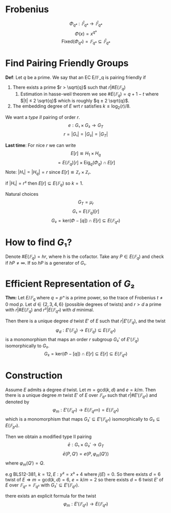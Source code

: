# Frobenius

$$ Φ_{qᵏ} : \bar{𝔽}_{qᵏ} → \bar{𝔽}_{qᵏ} $$
$$ Φ(x) = x^{qᵏ} $$
$$ \textrm{Fixed}(Φ_{qᵏ}) = 𝔽_{qᵏ} ⊆ \bar{𝔽}_{qᵏ} $$

# Find Pairing Friendly Groups

**Def**: Let $q$ be a prime. We say that an EC E/𝔽_q is pairing
friendly if

1. There exists a prime $r > \sqrt{q}$ such that $r | \#E(𝔽_q)$
    1. Estimation in hasse-weil theorem we see $\#E(𝔽_q) = q + 1 - t$ where $|t| ≤ 2 \sqrt{q}$
       which is roughly $q ± 2 \sqrt{q}$.
2. The embedding degree of $E$ wrt $r$ satisfies $k \leq \textrm{log}_2(r)/8$.

We want a *type II* pairing of order $r$.
$$ e : G₁ × G₂ → G_T $$
$$ r = |G₁| = |G₂| = |G_T| $$

**Last time**: For nice $r$ we can write
$$ E[r] ≌ H_1 × H_q $$
$$ = E(𝔽_q)[r] × \textrm{Eig}_q(Φ_q) ∩ E[r] $$
Note: $|H₁| = |H_q| = r$ since $E[r] ≌ ℤ_r × ℤ_r$.

if $|H₁| = r²$ then $E[r] ⊆ E(𝔽_q)$ so $k = 1$.

Natural choices
$$ G_T = μ_r $$
$$ G₁ = E(𝔽_q)[r] $$
$$ G₂ = \textrm{ker}(Φ - [q]) ∩ E[r] ⊆ E(𝔽_{qᵏ}) $$

# How to find $G₁$?

Denote $\# E(𝔽_q) = hr$, where $h$ is the cofactor.
Take any $P ∈ E(𝔽_q)$ and check if $hP ≠ ∞$.
If so $hP$ is a generator of $G₁$.

# Efficient Representation of $G₂$

**Thm:** Let $E/𝔽_q$ where $q = pⁿ$ is a prime power, so the trace of Frobenius $t ≠ 0$ mod $p$.
Let $d ∈ \{ 2, 3, 4, 6 \}$ (possible degrees of twists) and $r > d$ a prime
with $r | \#E(𝔽_q)$ and $r² | E(𝔽_{qᵈ})$ with $d$ minimal.

Then there is a unique degree $d$ twist $E'$ of $E$ such that $r|E'(𝔽_{q})$, and the twist
$$ φ_d : E'(𝔽_q) → E(𝔽_q) ⊆ E(𝔽_{qᵏ}) $$
is a monomorphism that maps an order $r$ subgroup $G₂'$ of $E'(𝔽_q)$
isomorphically to $G₂$.
$$ G₂ = \textrm{ker}(Φ - [q]) ∩ E[r] ⊆ E[r] ⊆ E(𝔽_{qᵏ}) $$

# Construction

Assume $E$ admits a degree $d$ twist.
Let $m = \textrm{gcd}(k, d)$ and $e = k/m$.
Then there is a unique degree $m$ twist $E'$ of $E$ over $𝔽_{qᵉ}$ such that
$r | \# E'(𝔽_{qᵉ})$ and denoted by
$$ φ_m : E'(𝔽_{qᵉ}) → E(𝔽_{q^{em}}) = E(𝔽_{qᵏ}) $$
which is a monomorphism that maps $G₂' ⊆ E'(𝔽_{qᵉ})$ isomorphically to
$G₂ ⊆ E(𝔽_{pᵏ})$.

Then we obtain a modified type II pairing
$$ \bar{e} : G₁ × G₂' → G_T $$
$$ \bar{e}(P, Q') = e(P, φ_m(Q')) $$
where $φ_m(Q') = Q$.

e.g BLS12-381, $k = 12, E: y² = x³ + 4$ where $j(E) = 0$.
So there exists $d = 6$ twist of $E ⇒ m = \textrm{gcd}(k, d) = 6$,
$e = k/m = 2$ so there exists $d = 6$ twist $E'$ of $E$ over $𝔽_{qᵉ} = 𝔽_{q²}$
with $G₂' ⊆ E'(𝔽_{q²})$.

there exists an explicit formula for the twist
$$ φ_m : E'(𝔽_{q²}) → E(𝔽_{qᵏ}) $$

